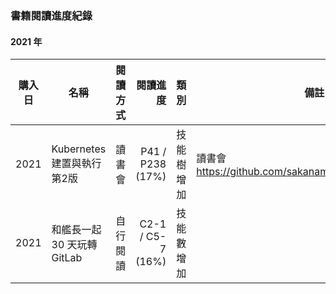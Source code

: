### 書籍閱讀進度紀錄

#### 2021 年

| 購入日  | 名稱                      | 閱讀方式 | 閱讀進度             | 類別      | 備註                                                  |
| ------ | ------------------------ | --------- | ------------------: | -------- | -----------------------------------------------------|
| 2021   | Kubernetes 建置與執行 第2版 | 讀書會  |  P41 / P238 (17%)   | 技能樹增加 | 讀書會  https://github.com/sakanamax/SA_dockerReading |
| 2021   | 和艦長一起 30 天玩轉 GitLab | 自行閱讀  |  C2-1 / C5-7 (16%) | 技能數增加 |                                                      |